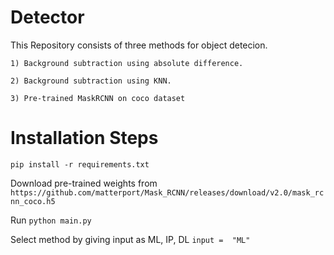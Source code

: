 # Detector
This Repository consists of three methods for object detecion.

    1) Background subtraction using absolute difference.
    
    2) Background subtraction using KNN.
    
    3) Pre-trained MaskRCNN on coco dataset

# Installation Steps
`pip install -r requirements.txt`

Download pre-trained weights from `https://github.com/matterport/Mask_RCNN/releases/download/v2.0/mask_rcnn_coco.h5`

Run `python main.py`

Select method by giving input as ML, IP, DL `input =  "ML"`
